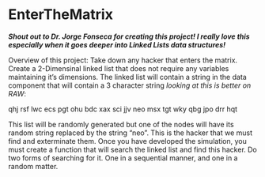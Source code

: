 # EnterTheMatrix

***Shout out to Dr. Jorge Fonseca for creating this project! I really love this especially when it goes deeper into Linked Lists data structures!***

Overview of this project:
Take down any hacker that enters the matrix. Create a 2-Dimensinal linked list that does not require any variables maintaining it’s dimensions. The linked list will contain a string in the
data component that will contain a 3 character string *looking at this is better on RAW*:

qhj rsf lwc ecs pgt ohu
bdc xax sci jjv neo msx
tgt wky qbg jpo drr hqt

This list will be randomly generated but one of the nodes will have its random string replaced by the string “neo”. This is the hacker that we must find and 
exterminate them. Once you have developed the simulation, you must create a function that will search the linked list and find
this hacker. Do two forms of searching for it. One in a sequential manner, and one in a random matter.
